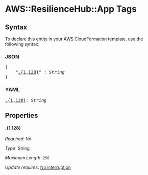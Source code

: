 # AWS::ResilienceHub::App Tags

## Syntax

To declare this entity in your AWS CloudFormation template, use the following syntax:

### JSON

<pre>
{
    "<a href="#.{1,128}" title=".{1,128}">.{1,128}</a>" : <i>String</i>
}
</pre>

### YAML

<pre>
<a href="#.{1,128}" title=".{1,128}">.{1,128}</a>: <i>String</i>
</pre>

## Properties

#### \.{1,128}

_Required_: No

_Type_: String

_Maximum Length_: <code>256</code>

_Update requires_: [No interruption](https://docs.aws.amazon.com/AWSCloudFormation/latest/UserGuide/using-cfn-updating-stacks-update-behaviors.html#update-no-interrupt)
